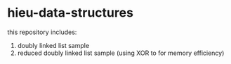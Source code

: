 # hieu-data-structures
this repository includes:

1. doubly linked list sample
2. reduced doubly linked list sample (using XOR to for memory efficiency)

